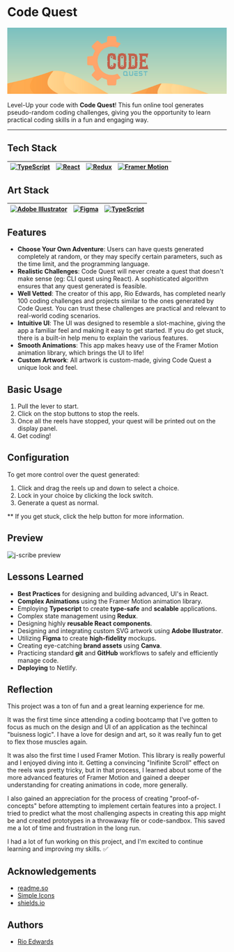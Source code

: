 # Code Quest

![Code Quest Banner](/src/assets/banner.png)

Level-Up your code with **Code Quest**! This fun online tool generates pseudo-random coding challenges, giving you the opportunity to learn practical coding skills in a fun and engaging way.

---

## Tech Stack

| [![TypeScript](https://img.shields.io/badge/-TypeScript-3178C6?logo=TypeScript&logoColor=black&style=for-the-badge)](https://www.typescriptlang.org/) | [![React](https://img.shields.io/badge/-React-61DAFB?logo=React&logoColor=black&style=for-the-badge)](https://reactjs.org/) | [![Redux](https://img.shields.io/badge/-Redux-764ABC?logo=Redux&logoColor=white&style=for-the-badge)](https://redux.js.org/) | [![Framer Motion](https://img.shields.io/badge/framer_motion-BB4B96.svg?logo=data:image/svg%2bxml;base64,PHN2ZyB4bWxucz0iaHR0cDovL3d3dy53My5vcmcvMjAwMC9zdmciIHZpZXdCb3g9IjAgMCAyNTAwIDI1MDAiPgogICAgPHBhdGggc3R5bGU9ImZpbGw6I2ZmZiIgZD0iTTI1MDAgMHYyNTAwbC02MjUtNjI1LTYyNSA2MjUtNjI1LTYyNUwwIDI1MDBWMGwxMjUwIDEyNTBMMjUwMCAweiIvPgo8L3N2Zz4K&style=for-the-badge)](https://www.framer.com/motion/) |
| ----------------------------------------------------------------------------------------------------------------------------------------------------- | --------------------------------------------------------------------------------------------------------------------------- | :--------------------------------------------------------------------------------------------------------------------------: | --------------------------------------------------------------------------------------------------------------------------------------------------------------------------------------------------------------------------------------------------------------------------------------------------------------------------------------------------------------------------------------------------- |

## Art Stack

| [![Adobe Illustrator](https://img.shields.io/badge/-Illustrator-FF9A01?logo=AdobeIllustrator&logoColor=black&style=for-the-badge)](https://www.typescriptlang.org/) | [![Figma](https://img.shields.io/badge/-Figma-F24E1E?logo=Figma&logoColor=black&style=for-the-badge)](https://www.typescriptlang.org/) | [![TypeScript](https://img.shields.io/badge/-Canva-00C4CC?logo=canva&logoColor=white&style=for-the-badge)](https://www.typescriptlang.org/) |
| ------------------------------------------------------------------------------------------------------------------------------------------------------------------- | -------------------------------------------------------------------------------------------------------------------------------------- | ------------------------------------------------------------------------------------------------------------------------------------------- |

## Features

- **Choose Your Own Adventure**: Users can have quests generated completely at random, or they may specify certain parameters, such as the time limit, and the programming language.
- **Realistic Challenges**: Code Quest will never create a quest that doesn't make sense (eg: CLI quest using React). A sophisticated algorithm ensures that any quest generated is feasible.
- **Well Vetted**: The creator of this app, Rio Edwards, has completed nearly 100 coding challenges and projects similar to the ones generated by Code Quest. You can trust these challenges are practical and relevant to real-world coding scenarios.
- **Intuitive UI**: The UI was designed to resemble a slot-machine, giving the app a familiar feel and making it easy to get started. If you do get stuck, there is a built-in help menu to explain the various features.
- **Smooth Animations**: This app makes heavy use of the Framer Motion animation library, which brings the UI to life!
- **Custom Artwork**: All artwork is custom-made, giving Code Quest a unique look and feel.

## Basic Usage

1. Pull the lever to start.
2. Click on the stop buttons to stop the reels.
3. Once all the reels have stopped, your quest will be printed out on the display panel.
4. Get coding!

## Configuration

To get more control over the quest generated:

1. Click and drag the reels up and down to select a choice.
2. Lock in your choice by clicking the lock switch.
3. Generate a quest as normal.

\*\* If you get stuck, click the help button for more information.

## Preview

![j-scribe preview](https://raw.githubusercontent.com/rioredwards/j-scribe/main/assets/j-scribe_preview.gif)

## Lessons Learned

- **Best Practices** for designing and building advanced, UI's in React.
- **Complex Animations** using the Framer Motion animation library.
- Employing **Typescript** to create **type-safe** and **scalable** applications.
- Complex state management using **Redux**.
- Designing highly **reusable React components**.
- Designing and integrating custom SVG artwork using **Adobe Illustrator**.
- Utilizing **Figma** to create **high-fidelity** mockups.
- Creating eye-catching **brand assets** using **Canva**.
- Practicing standard **git** and **GitHub** workflows to safely and efficiently manage code.
- **Deploying** to Netlify.

## Reflection

This project was a ton of fun and a great learning experience for me.

It was the first time since attending a coding bootcamp that I've gotten to focus as much on the design and UI of an application as the techincal "buisness logic". I have a love for design and art, so it was really fun to get to flex those muscles again.

It was also the first time I used Framer Motion. This library is really powerful and I enjoyed diving into it. Getting a convincing "Inifinite Scroll" effect on the reels was pretty tricky, but in that process, I learned about some of the more advanced features of Framer Motion and gained a deeper understanding for creating animations in code, more generally.

I also gained an appreciation for the process of creating "proof-of-concepts" before attempting to implement certain features into a project. I tried to predict what the most challenging aspects in creating this app might be and created prototypes in a throwaway file or code-sandbox. This saved me a lot of time and frustration in the long run.

I had a lot of fun working on this project, and I'm excited to continue learning and improving my skills. ✅

## Acknowledgements

- [readme.so](https://readme.so/editor)
- [Simple Icons](https://simpleicons.org/?q=redux)
- [shields.io](https://shields.io/)

## Authors

- [Rio Edwards](https://www.github.com/rioredwards)
